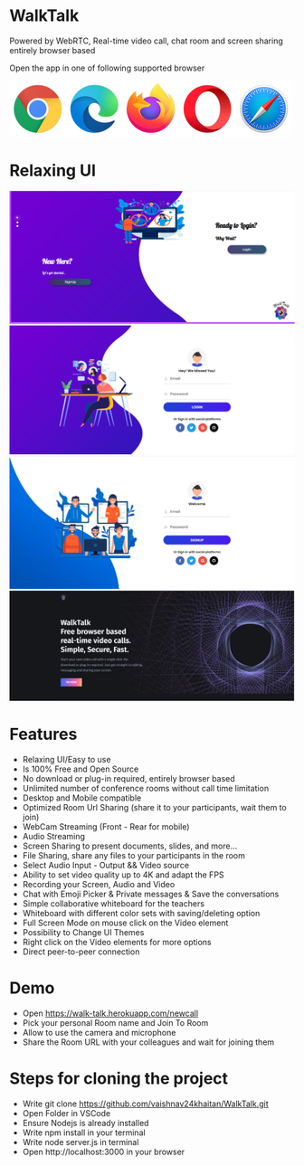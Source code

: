 # WalkTalk
Powered by WebRTC, Real-time video call, chat room and screen sharing entirely browser based



Open the app in one of following supported browser


![](www/images/browsers.png)


# Relaxing UI

![](www/images/index.png)
![](www/images/login.png)
![](www/images/signup.png)
![](www/images/about.png)

# Features 


* Relaxing UI/Easy to use
* Is 100% Free and Open Source
* No download or plug-in required, entirely browser based
* Unlimited number of conference rooms without call time limitation
* Desktop and Mobile compatible
* Optimized Room Url Sharing (share it to your participants, wait them to join)
* WebCam Streaming (Front - Rear for mobile)
* Audio Streaming
* Screen Sharing to present documents, slides, and more...
* File Sharing, share any files to your participants in the room
* Select Audio Input - Output && Video source
* Ability to set video quality up to 4K and adapt the FPS
* Recording your Screen, Audio and Video
* Chat with Emoji Picker & Private messages & Save the conversations
* Simple collaborative whiteboard for the teachers
* Whiteboard with different color sets with saving/deleting option
* Full Screen Mode on mouse click on the Video element
* Possibility to Change UI Themes
* Right click on the Video elements for more options
* Direct peer-to-peer connection


# Demo

* Open https://walk-talk.herokuapp.com/newcall
* Pick your personal Room name and Join To Room
* Allow to use the camera and microphone
* Share the Room URL with your colleagues and wait for joining them


# Steps for cloning the project

* Write git clone https://github.com/vaishnav24khaitan/WalkTalk.git
* Open Folder in VSCode
* Ensure Nodejs is already installed
* Write npm install in your terminal
* Write node server.js in terminal
* Open http://localhost:3000 in your browser



